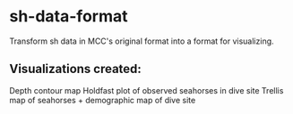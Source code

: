sh-data-format
==============

Transform sh data in MCC's original format into a format for visualizing.

Visualizations created:
---------------
Depth contour map
Holdfast plot of observed seahorses in dive site
Trellis map of seahorses + demographic map of dive site
